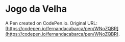 # Jogo da Velha

A Pen created on CodePen.io. Original URL: [https://codepen.io/fernandacabarca/pen/WNoZQBR](https://codepen.io/fernandacabarca/pen/WNoZQBR).


